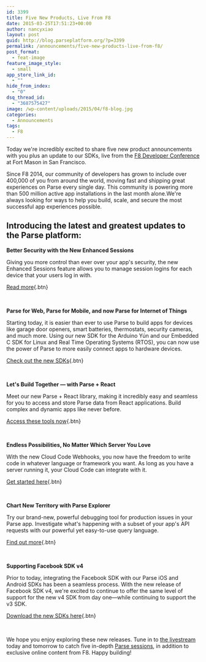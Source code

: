```yaml
---
id: 3399
title: Five New Products, Live From F8
date: 2015-03-25T17:51:23+00:00
author: nancyxiao
layout: post
guid: http://blog.parseplatform.org/?p=3399
permalink: /announcements/five-new-products-live-from-f8/
post_format:
  - feat-image
feature_image_style:
  - small
app_store_link_id:
  - ""
hide_from_index:
  - "0"
dsq_thread_id:
  - "3687575427"
image: /wp-content/uploads/2015/04/f8-blog.jpg
categories:
  - Announcements
tags:
  - F8
---
```

Today we're incredibly excited to share five new product announcements with you plus an update to our SDKs, live from the [F8 Developer Conference](https://fbf8.com/stream.html) at Fort Mason in San Francisco.

Since F8 2014, our community of developers has grown to include over 400,000 of you from around the world, moving fast and shipping great experiences on Parse every single day. This community is powering more than 500 million active app installations in the last month alone.We're always looking for ways to help you build, scale, and secure the most successful app experiences possible.

## Introducing the latest and greatest updates to the Parse platform:

**Better Security with the New Enhanced Sessions**
  
Giving you more control than ever over your app's security, the new Enhanced Sessions feature allows you to manage session logins for each device that your users log in with.

[Read more](http://blog.parseplatform.org/announcements/announcing-enhanced-sessions/){.btn}

&nbsp;

**Parse for Web, Parse for Mobile, and now Parse for Internet of Things**
  
Starting today, it is easier than ever to use Parse to build apps for devices like garage door openers, smart batteries, thermostats, security cameras, and much more. Using our new SDK for the Arduino Yún and our Embedded C SDK for Linux and Real Time Operating Systems (RTOS), you can now use the power of Parse to more easily connect apps to hardware devices.

[Check out the new SDKs](http://blog.parseplatform.org/2015/03/25/connecting-hardware-with-the-cloud-parse-for-iot/){.btn}

&nbsp;

**Let's Build Together — with Parse + React**
  
Meet our new Parse + React library, making it incredibly easy and seamless for you to access and store Parse data from React applications. Build complex and dynamic apps like never before.

[Access these tools now](http://blog.parseplatform.org/2015/03/25/parse-and-react-shared-chemistry/){.btn}

&nbsp;

**Endless Possibilities, No Matter Which Server You Love**
  
With the new Cloud Code Webhooks, you now have the freedom to write code in whatever language or framework you want. As long as you have a server running it, your Cloud Code can integrate with it.

[Get started here](http://blog.parseplatform.org/2015/03/25/introducing-cloud-code-webhooks/){.btn}

&nbsp;

**Chart New Territory with Parse Explorer**
  
Try our brand-new, powerful debugging tool for production issues in your Parse app. Investigate what's happening with a subset of your app's API requests with our powerful yet easy-to-use query language.

[Find out more](http://blog.parseplatform.org/2015/03/25/chart-new-territory-with-parse-explorer/){.btn}

&nbsp;

**Supporting Facebook SDK v4**
  
Prior to today, integrating the Facebook SDK with our Parse iOS and Android SDKs has been a seamless process. With the new release of Facebook SDK v4, we're excited to continue to offer the same level of support for the new v4 SDK from day one—while continuing to support the v3 SDK.

[Download the new SDKs here](https://www.parse.com/docs/downloads){.btn}

&nbsp;

We hope you enjoy exploring these new releases. Tune in to [the livestream](https://f8.facebooklive.com/) today and tomorrow to catch five in-depth [Parse sessions](http://blog.parseplatform.org/2015/03/24/tune-in-to-f8-tomorrow/), in addition to exclusive online content from F8. Happy building!